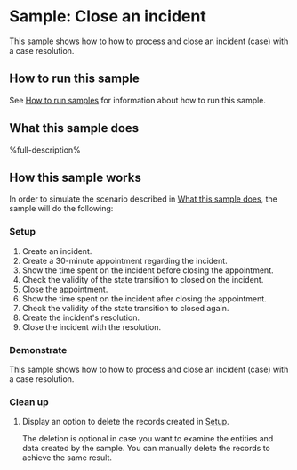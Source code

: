 
# Sample: Close an incident

This sample shows how to how to process and close an incident (case) with a case resolution.

## How to run this sample

See [How to run samples](https://github.com/microsoft/Dynamics365-Apps-Samples/blob/master/sales/README.md) for information about how to run this sample.

## What this sample does

%full-description%

## How this sample works

In order to simulate the scenario described in [What this sample does](#what-this-sample-does), the sample will do the following:

### Setup

1. Create an incident.
2. Create a 30-minute appointment regarding the incident.
3. Show the time spent on the incident before closing the appointment.
4. Check the validity of the state transition to closed on the incident.
5. Close the appointment.
6. Show the time spent on the incident after closing the appointment.
7. Check the validity of the state transition to closed again.
8. Create the incident's resolution.
9. Close the incident with the resolution.

### Demonstrate

This sample shows how to how to process and close an incident (case) with a case resolution.

### Clean up

1. Display an option to delete the records created in [Setup](#setup).

    The deletion is optional in case you want to examine the entities and data created by the sample. You can manually delete the records to achieve the same result.